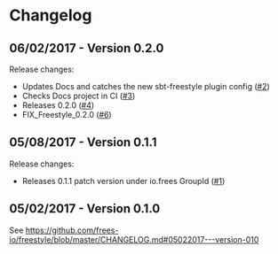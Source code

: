 # Changelog

## 06/02/2017 - Version 0.2.0

Release changes:

* Updates Docs and catches the new sbt-freestyle plugin config ([#2](https://github.com/frees-io/freestyle-integrations/pull/2))
* Checks Docs project in CI ([#3](https://github.com/frees-io/freestyle-integrations/pull/3))
* Releases 0.2.0 ([#4](https://github.com/frees-io/freestyle-integrations/pull/4))
* FIX_Freestyle_0.2.0 ([#6](https://github.com/frees-io/freestyle-integrations/pull/6))


## 05/08/2017 - Version 0.1.1

Release changes:

* Releases 0.1.1 patch version under io.frees GroupId ([#1](https://github.com/frees-io/freestyle-integrations/pull/1))


## 05/02/2017 - Version 0.1.0

See https://github.com/frees-io/freestyle/blob/master/CHANGELOG.md#05022017---version-010